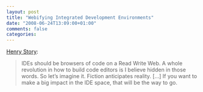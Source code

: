 ```yaml
---
layout: post
title: "Webifying Integrated Development Environments"
date: "2008-06-24T13:09:00+01:00"
comments: false
categories: 
---
```


<p><a href="http://blogs.sun.com/bblfish/entry/webifying_integrated_development_environments">Henry Story</a>:</p>

<blockquote>
<p>IDEs should be browsers of code on a Read Write Web. A whole revolution in how to build code editors is I believe hidden in those words. So let&#8217;s imagine it. Fiction anticipates reality. [&#8230;] If you want to make a big impact in the IDE space, that will be the way to go.</p>
</blockquote>


